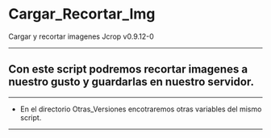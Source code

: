 # Cargar_Recortar_Img
Cargar y recortar imagenes Jcrop v0.9.12-0

----

## Con este script podremos recortar imagenes a nuestro gusto y guardarlas en nuestro servidor.

----

* En el directorio Otras_Versiones encotraremos otras variables del mismo script.

----
